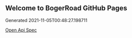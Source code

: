## Welcome to BogerRoad GitHub Pages

Generated 2021-11-05T00:48:27.198711

[Open Api Spec](./openapi.yaml)
